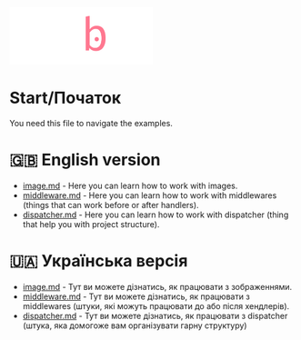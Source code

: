 <img src="../images/mubble_logo.png" alt="Mubble logo" width="50%" height="50%">

# Start/Початок
You need this file to navigate the examples.

# 🇬🇧 English version
* [image.md](./english/image.md) - Here you can learn how to work with images.
* [middleware.md](./english/middleware.md) - Here you can learn how to work with middlewares (things that can work before or after handlers).
* [dispatcher.md](./english/dispatcher.md) - Here you can learn how to work with dispatcher (thing that help you with project structure).

# 🇺🇦 Українська версія
* [image.md](./ukrainian/image.md) - Тут ви можете дізнатись, як працювати з зображеннями.
* [middleware.md](./ukrainian/middleware.md) - Тут ви можете дізнатись, як працювати з middlewares (штуки, які можуть працювати до або після хендлерів).
* [dispatcher.md](./english/dispatcher.md) - Тут ви можете дізнатись, як працювати з dispatcher (штука, яка домогоже вам організувати гарну структуру)
